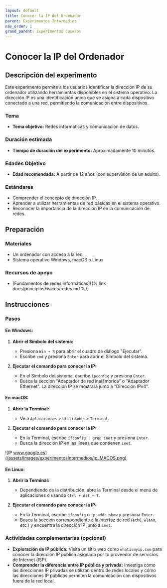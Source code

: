 ```yaml
---
layout: default
title: Conocer la IP del Ordenador
parent: Experimentos Intermedios
nav_order: 1
grand_parent: Experimentos Caseros
---
```


# Conocer la IP del Ordenador

## Descripción del experimento
Este experimento permite a los usuarios identificar la dirección IP de su ordenador utilizando herramientas disponibles en el sistema operativo. La dirección IP es una identificación única que se asigna a cada dispositivo conectado a una red, permitiendo la comunicación entre dispositivos.

### Tema
- **Tema objetivo:** Redes informáticas y comunicación de datos.

### Duración estimada
- **Tiempo de duración del experimento:** Aproximadamente 10 minutos.

### Edades Objetivo
- **Edad recomendada:** A partir de 12 años (con supervisión de un adulto).

### Estándares
- Comprender el concepto de dirección IP.
- Aprender a utilizar herramientas de red básicas en el sistema operativo.
- Reconocer la importancia de la dirección IP en la comunicación de redes.

## Preparación

### Materiales

- Un ordenador con acceso a la red
- Sistema operativo Windows, macOS o Linux

### Recursos de apoyo

- [Fundamentos de redes informáticas]({% link docs/principiosFisicos/redes.md %})

## Instrucciones
### Pasos
#### En Windows:

1. **Abrir el Símbolo del sistema:**

   - Presiona `Win + R` para abrir el cuadro de diálogo "Ejecutar".
   - Escribe `cmd` y presiona `Enter` para abrir el Símbolo del sistema.

2. **Ejecutar el comando para conocer la IP:**
   - En el Símbolo del sistema, escribe `ipconfig` y presiona `Enter`.
   - Busca la sección "Adaptador de red inalámbrica" o "Adaptador Ethernet". La dirección IP se mostrará junto a "Dirección IPv4".

#### En macOS:

1. **Abrir la Terminal:**

   - Ve a `Aplicaciones` > `Utilidades` > `Terminal`.

2. **Ejecutar el comando para conocer la IP:**
   - En la Terminal, escribe `ifconfig | grep inet` y presiona `Enter`.
   - Busca la dirección IP en las líneas que contienen `inet`.

![IP www.google.es](/assets/images/experimentosIntermedios/ip_MACOS.png)

#### En Linux:

1. **Abrir la Terminal:**

   - Dependiendo de la distribución, abre la Terminal desde el menú de aplicaciones o usando `Ctrl + Alt + T`.

2. **Ejecutar el comando para conocer la IP:**
   - En la Terminal, escribe `ifconfig` o `ip addr show` y presiona `Enter`.
   - Busca la sección correspondiente a la interfaz de red (`eth0`, `wlan0`, etc.) y encuentra la dirección IP junto a `inet`.

### Actividades complementarias (opcional)

- **Exploración de IP pública:** Visita un sitio web como `whatismyip.com` para conocer la dirección IP pública asignada por tu proveedor de servicios de Internet (ISP).
- **Comprender la diferencia entre IP pública y privada:** Investiga cómo las direcciones IP privadas se utilizan dentro de redes locales y cómo las direcciones IP públicas permiten la comunicación con dispositivos fuera de la red local.
